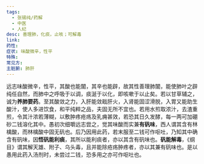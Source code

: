 ```yaml
---
tags:
  - 张锡纯/药解
  - 中医
  - 人纪
desc: 善理肺，化痰，止咳；可解毒
link: 
药性: 
症状: 味酸微辛，性平
特殊: 
常见方: 
主脏腑: 肺肝
---
```


远志味酸微辛，性平，其酸也能闟，其辛也能辟，故其性善理肺闟，能使肺叶之辟纯任自然，而肺中之呼吸于以调，痰涎于以化，即咳嗽于以止矣。若以甘草辅之，诚为**养肺要药**。至其酸敛之力，入肝能敛戢肝火，入肾能固涩滑脱，入胃又能助生酸汁，使人多进饮食，和平纯粹之品，夫固无所不宜也。若用水煎取浓汁，去渣重煎，令其汁浓若薄糊，以敷肿疼疮疡及乳痈甚效，若恐其日久发酵，每一两可加硼砂二钱溶化其中。愚初次细嚼远志尝之，觉其味酸而实兼**有矾味**，西人谓其含有林檎酸，而林檎酸中固无矾也。后乃因用此药，若末服至二钱可作呕吐，乃知其中确含有矾味，因**悟矾能利痰**，其所以能利痰者，亦以其含有矾味也。**矾能解毒**，《纲目》谓其解天雄、附子、乌头毒，且并能除疮疡肿疼者，亦以其兼有矾味也。是以愚用此药入汤剂时，未尝过二钱，恐多用之亦可作呕吐也。